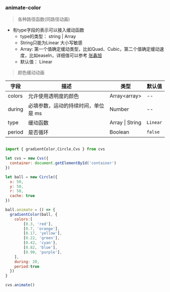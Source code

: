 ### animate-color

> 各种路径函数(同路径动画)

- 有type字段的表示可以接入缓动函数  
  - type的类型： string | Array  
  - String只能为Linear  大小写敏感   
  - Array: 第一个值确定缓动类型，比如Quad、Cubic，第二个值确定缓动速度，比如easeIn，详细值可以参考 [张鑫旭](https://www.zhangxinxu.com/wordpress/2016/12/how-use-tween-js-animation-easing/)   
  - 默认值： Linear  


> 颜色缓动动画

| 字段 | 描述                                | 类型   | 默认值 |
| ---- | ----------------------------------- | ------ | ------ |
| colors | 允许使用透明度的颜色 | Array\<array\> | --   |
| during | 必填参数，运动的持续时间，单位是 ms | Number | --     |
| type | 缓动函数 | Array \| String | `Linear`     |
| period | 是否循环 | Boolean | `false` |

```javascript

import { gradientColor,Circle,Cvs } from cvs

let cvs = new Cvs({
  container: document.getElementById('container')
})

let ball = new Circle({
  x: 50,
  y: 50,
  r: 50,
  cache: true
})

ball.animate = () => {
  gradientColor(ball, {
    colors:[
        [0.3, 'red'],
        [0.7, 'orange'],
        [0.17, 'yellow'],
        [0.22, 'green'],
        [0.42, 'cyan'],
        [0.82, 'blue'],
        [0.90, 'purple'],
    ],
    during: 20,
    period:true
  })
}

cvs.animate()
```